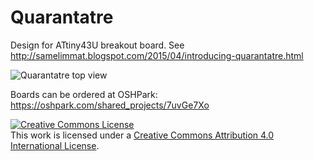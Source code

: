 # Quarantatre
Design for ATtiny43U breakout board. See http://samelimmat.blogspot.com/2015/04/introducing-quarantatre.html

<img alt="Quarantatre top view" src="https://644db4de3505c40a0444-327723bce298e3ff5813fb42baeefbaa.ssl.cf1.rackcdn.com/uploads/project/top_image/7uvGe7Xo/i.png"/>

Boards can be ordered at OSHPark: https://oshpark.com/shared_projects/7uvGe7Xo

<a rel="license" href="http://creativecommons.org/licenses/by/4.0/"><img alt="Creative Commons License" style="border-width:0" src="https://i.creativecommons.org/l/by/4.0/88x31.png" /></a><br />This work is licensed under a <a rel="license" href="http://creativecommons.org/licenses/by/4.0/">Creative Commons Attribution 4.0 International License</a>.
